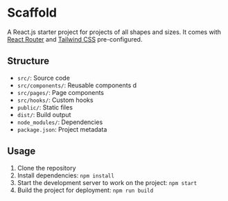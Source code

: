 # Scaffold

A React.js starter project for projects of all shapes and sizes. It comes with 
[React Router](https://reactrouter.com/en/main) and [Tailwind CSS](https://tailwindcss.com/) pre-configured.

## Structure

- `src/`: Source code
- `src/components/`: Reusable components d
- `src/pages/`: Page components
- `src/hooks/`: Custom hooks
- `public/`: Static files
- `dist/`: Build output
- `node_modules/`: Dependencies
- `package.json`: Project metadata

## Usage

1. Clone the repository
2. Install dependencies: `npm install`
3. Start the development server to work on the project: `npm start`
4. Build the project for deployment: `npm run build`